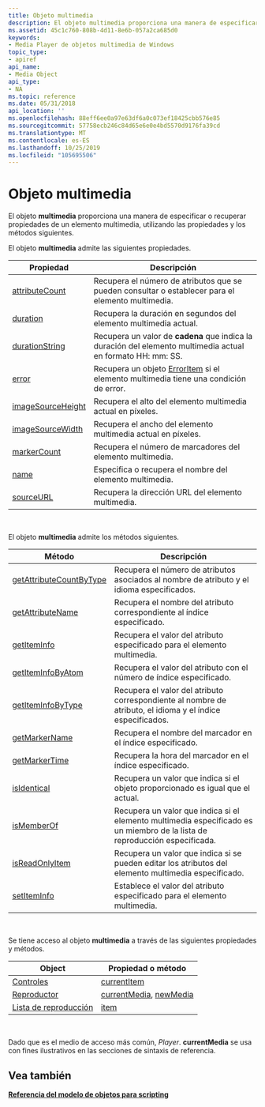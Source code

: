 ```yaml
---
title: Objeto multimedia
description: El objeto multimedia proporciona una manera de especificar o recuperar propiedades de un elemento multimedia, utilizando las propiedades y los métodos siguientes.
ms.assetid: 45c1c760-808b-4d11-8e6b-057a2ca685d0
keywords:
- Media Player de objetos multimedia de Windows
topic_type:
- apiref
api_name:
- Media Object
api_type:
- NA
ms.topic: reference
ms.date: 05/31/2018
api_location: ''
ms.openlocfilehash: 88eff6ee0a97e63df6a0c073ef18425cbb576e85
ms.sourcegitcommit: 57758ecb246c84d65e6e0e4bd5570d9176fa39cd
ms.translationtype: MT
ms.contentlocale: es-ES
ms.lasthandoff: 10/25/2019
ms.locfileid: "105695506"
---
```

# <a name="media-object"></a>Objeto multimedia

El objeto **multimedia** proporciona una manera de especificar o recuperar propiedades de un elemento multimedia, utilizando las propiedades y los métodos siguientes.

El objeto **multimedia** admite las siguientes propiedades.



| Propiedad                                         | Descripción                                                                                        |
|--------------------------------------------------|----------------------------------------------------------------------------------------------------|
| [attributeCount](media-attributecount.md)       | Recupera el número de atributos que se pueden consultar o establecer para el elemento multimedia.              |
| [duration](media-duration.md)                   | Recupera la duración en segundos del elemento multimedia actual.                                       |
| [durationString](media-durationstring.md)       | Recupera un valor de **cadena** que indica la duración del elemento multimedia actual en formato HH: mm: SS. |
| [error](media-error.md)                         | Recupera un objeto [ErrorItem](erroritem-object.md) si el elemento multimedia tiene una condición de error.    |
| [imageSourceHeight](media-imagesourceheight.md) | Recupera el alto del elemento multimedia actual en píxeles.                                          |
| [imageSourceWidth](media-imagesourcewidth.md)   | Recupera el ancho del elemento multimedia actual en píxeles.                                           |
| [markerCount](media-markercount.md)             | Recupera el número de marcadores del elemento multimedia.                                                 |
| [name](media-name.md)                           | Especifica o recupera el nombre del elemento multimedia.                                                 |
| [sourceURL](media-sourceurl.md)                 | Recupera la dirección URL del elemento multimedia.                                                               |



 

El objeto **multimedia** admite los métodos siguientes.



| Método                                                       | Descripción                                                                                              |
|--------------------------------------------------------------|----------------------------------------------------------------------------------------------------------|
| [getAttributeCountByType](media-getattributecountbytype.md) | Recupera el número de atributos asociados al nombre de atributo y el idioma especificados.            |
| [getAttributeName](media-getattributename.md)               | Recupera el nombre del atributo correspondiente al índice especificado.                                |
| [getItemInfo](media-getiteminfo.md)                         | Recupera el valor del atributo especificado para el elemento multimedia.                                       |
| [getItemInfoByAtom](media-getiteminfobyatom.md)             | Recupera el valor del atributo con el número de índice especificado.                                    |
| [getItemInfoByType](media-getiteminfobytype.md)             | Recupera el valor del atributo correspondiente al nombre de atributo, el idioma y el índice especificados. |
| [getMarkerName](media-getmarkername.md)                     | Recupera el nombre del marcador en el índice especificado.                                                 |
| [getMarkerTime](media-getmarkertime.md)                     | Recupera la hora del marcador en el índice especificado.                                                 |
| [isIdentical](media-isidentical.md)                         | Recupera un valor que indica si el objeto proporcionado es igual que el actual.                 |
| [isMemberOf](media-ismemberof.md)                           | Recupera un valor que indica si el elemento multimedia especificado es un miembro de la lista de reproducción especificada.     |
| [isReadOnlyItem](media-isreadonlyitem.md)                   | Recupera un valor que indica si se pueden editar los atributos del elemento multimedia especificado.           |
| [setItemInfo](media-setiteminfo.md)                         | Establece el valor del atributo especificado para el elemento multimedia.                                            |



 

Se tiene acceso al objeto **multimedia** a través de las siguientes propiedades y métodos.



| Object                          | Propiedad o método                                                       |
|---------------------------------|--------------------------------------------------------------------------|
| [Controles](controls-object.md) | [currentItem](controls-currentitem.md)                                  |
| [Reproductor](player-object.md)     | [currentMedia](player-currentmedia.md), [newMedia](player-newmedia.md) |
| [Lista de reproducción](playlist-object.md) | [item](playlist-item.md)                                                |



 

Dado que es el medio de acceso más común, *Player*. **currentMedia** se usa con fines ilustrativos en las secciones de sintaxis de referencia.

## <a name="see-also"></a>Vea también

<dl> <dt>

[**Referencia del modelo de objetos para scripting**](object-model-reference-for-scripting.md)
</dt> </dl>

 

 




